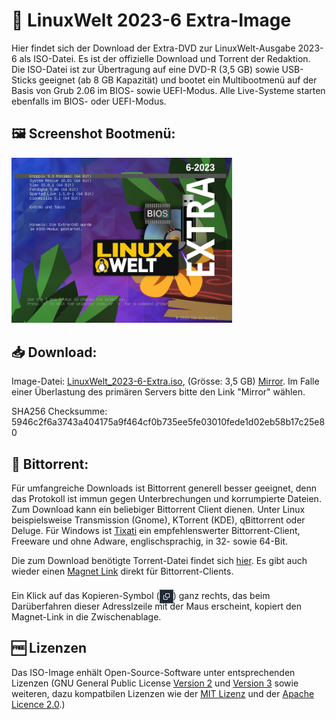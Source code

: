 # 💽 LinuxWelt 2023-6 Extra-Image

Hier findet sich der Download der Extra-DVD zur LinuxWelt-Ausgabe 2023-6 als ISO-Datei. Es ist der offizielle Download und Torrent der Redaktion. Die ISO-Datei ist zur Übertragung auf eine DVD-R (3,5 GB) sowie USB-Sticks geeignet (ab 8 GB Kapazität) und bootet ein Multibootmenü auf der Basis von Grub 2.06 im BIOS- sowie UEFI-Modus. Alle Live-Systeme starten ebenfalls im BIOS- oder UEFI-Modus.

## 🖼️ Screenshot Bootmenü:
<img src="https://github.com/LinuxWelt/LinuxWelt/blob/main/docs/images/LinuxWelt_2023-6-Extra.png" width="70%">

## 📥 Download:

Image-Datei: [LinuxWelt_2023-6-Extra.iso](https://torrent.code2decode.com/LinuxWelt_2023-6-Extra/LinuxWelt_2023-6-Extra.iso), (Grösse: 3,5 GB) [Mirror](https://torrent3.code2decode.com/LinuxWelt_2023-6-Extra/LinuxWelt_2023-6-Extra.iso).
Im Falle einer Überlastung des primären Servers bitte den Link "Mirror" wählen.

SHA256 Checksumme: 5946c2f6a3743a404175a9f464cf0b735ee5fe03010fede1d02eb58b17c25e80

## 🔗 Bittorrent:
Für umfangreiche Downloads ist Bittorrent generell besser geeignet, denn das Protokoll ist immun gegen Unterbrechungen und korrumpierte Dateien. Zum Download kann ein beliebiger Bittorrent Client dienen. Unter Linux beispielsweise Transmission (Gnome), KTorrent (KDE), qBittorrent oder Deluge. Für Windows ist [Tixati](https://www.tixati.com/download/) ein empfehlenswerter Bittorrent-Client, Freeware und ohne Adware, englischsprachig, in 32- sowie 64-Bit.

Die zum Download benötigte Torrent-Datei findet sich [hier](https://github.com/LinuxWelt/LinuxWelt/raw/main/torrents/LinuxWelt_2023-6-Extra/LinuxWelt_2023-6-Extra.torrent). Es gibt auch wieder einen [Magnet Link](https://tinyurl.com/lw623extra "Magnet Link") direkt für Bittorrent-Clients.

Ein Klick auf das Kopieren-Symbol (<img style="position: relative; top: 7px;" src="https://github.com/LinuxWelt/LinuxWelt/blob/main/docs/images/copypaste_icon.png" width="22px">) ganz rechts, das beim Darüberfahren dieser Adresslzeile mit der Maus erscheint, kopiert den Magnet-Link in die Zwischenablage. 

## 🆓 Lizenzen

Das ISO-Image enhält Open-Source-Software unter entsprechenden Lizenzen (GNU General Public License [Version 2](https://www.gnu.org/licenses/old-licenses/gpl-2.0.en.html) und [Version 3](https://www.gnu.org/licenses/gpl-3.0.en.html) sowie weiteren, dazu kompatbilen Lizenzen wie der [MIT Lizenz](https://opensource.org/licenses/MIT) und der [Apache Licence 2.0](https://www.apache.org/licenses/LICENSE-2.0).) 
